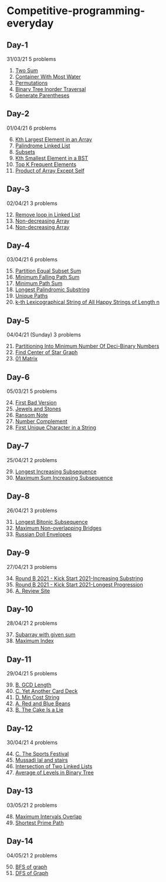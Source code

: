 # Competitive-programming-everyday

## Day-1
31/03/21
5 problems

1. [Two Sum](https://leetcode.com/problems/two-sum/)
2. [Container With Most Water](https://leetcode.com/problems/container-with-most-water/)
3. [Permutations](https://leetcode.com/problems/permutations/)
4. [Binary Tree Inorder Traversal](https://leetcode.com/problems/binary-tree-inorder-traversal/)
5. [Generate Parentheses](https://leetcode.com/problems/binary-tree-inorder-traversal/)

## Day-2
01/04/21
6 problems

6. [Kth Largest Element in an Array](https://leetcode.com/problems/kth-largest-element-in-an-array/)
7. [Palindrome Linked List](https://leetcode.com/explore/challenge/card/april-leetcoding-challenge-2021/593/week-1-april-1st-april-7th/3693/)
8. [Subsets](https://leetcode.com/problems/subsets/)
9. [Kth Smallest Element in a BST](https://leetcode.com/problems/kth-smallest-element-in-a-bst/)
10. [Top K Frequent Elements](https://leetcode.com/problems/top-k-frequent-elements/)
11. [Product of Array Except Self](https://leetcode.com/problems/product-of-array-except-self/)

## Day-3
02/04/21
3 problems

12. [Remove loop in Linked List](https://practice.geeksforgeeks.org/problems/remove-loop-in-linked-list/)
13. [Non-decreasing Array](https://leetcode.com/problems/non-decreasing-array/)
14. [Non-decreasing Array](https://leetcode.com/problems/count-primes/)

## Day-4
03/04/21
6 problems

15. [Partition Equal Subset Sum](https://leetcode.com/problems/partition-equal-subset-sum/) 
16. [Minimum Falling Path Sum](https://leetcode.com/problems/minimum-falling-path-sum/)
17. [Minimum Path Sum](https://leetcode.com/problems/minimum-path-sum/)
18. [Longest Palindromic Substring](https://leetcode.com/problems/longest-palindromic-substring/)
19. [Unique Paths](https://leetcode.com/problems/unique-paths/)
20. [k-th Lexicographical String of All Happy Strings of Length n](https://leetcode.com/problems/the-k-th-lexicographical-string-of-all-happy-strings-of-length-n/)

## Day-5
04/04/21 (Sunday)
3 problems

21. [Partitioning Into Minimum Number Of Deci-Binary Numbers](https://leetcode.com/problems/partitioning-into-minimum-number-of-deci-binary-numbers/)
22. [Find Center of Star Graph](https://leetcode.com/problems/find-center-of-star-graph/)
23. [01 Matrix](https://leetcode.com/problems/01-matrix/)

## Day-6
05/03/21
5 problems

24. [First Bad Version](https://leetcode.com/problems/first-bad-version/)
25. [Jewels and Stones](https://leetcode.com/explore/challenge/card/may-leetcoding-challenge/534/week-1-may-1st-may-7th/3317/)
26. [Ransom Note](https://leetcode.com/explore/challenge/card/may-leetcoding-challenge/534/week-1-may-1st-may-7th/3318/)
27. [Number Complement](https://leetcode.com/explore/challenge/card/may-leetcoding-challenge/534/week-1-may-1st-may-7th/3319/)
28. [First Unique Character in a String](https://leetcode.com/explore/challenge/card/may-leetcoding-challenge/534/week-1-may-1st-may-7th/3320/)

## Day-7
25/04/21
2 problems

29. [Longest Increasing Subsequence](https://www.pepcoding.com/resources/data-structures-and-algorithms-in-java-levelup/dynamic-programming/lis-official/ojquestion)
30. [Maximum Sum Increasing Subsequence](https://www.pepcoding.com/resources/data-structures-and-algorithms-in-java-levelup/dynamic-programming/msis-official/ojquestion)

## Day-8
26/04/21
3 problems

31. [Longest Bitonic Subsequence](https://www.pepcoding.com/resources/data-structures-and-algorithms-in-java-levelup/dynamic-programming/lbs-official/ojquestion)
32. [Maximum Non-overlapping Bridges](https://www.pepcoding.com/resources/data-structures-and-algorithms-in-java-levelup/dynamic-programming/max-non-overlapping-bridges-official/ojquestion)
33. [Russian Doll Envelopes](https://www.pepcoding.com/resources/data-structures-and-algorithms-in-java-levelup/dynamic-programming/russian-doll-envelopes-official/ojquestion)

## Day-9
27/04/21
3 problems

34. [Round B 2021 - Kick Start 2021-Increasing Substring](https://codingcompetitions.withgoogle.com/kickstart/round/0000000000435a5b/000000000077a882)
35. [Round B 2021 - Kick Start 2021-Longest Progression](https://codingcompetitions.withgoogle.com/kickstart/round/0000000000435a5b/000000000077a3a5)
36. [A. Review Site](https://codeforces.com/contest/1511/problem/A)

## Day-10
28/04/21
2 problems

37. [Subarray with given sum](https://practice.geeksforgeeks.org/problems/subarray-with-given-sum-1587115621/1#)
38. [Maximum Index](https://practice.geeksforgeeks.org/problems/maximum-index-1587115620/1#)

## Day-11
29/04/21
5 problems

39. [B. GCD Length](https://codeforces.com/contest/1511/problem/B)
40. [C. Yet Another Card Deck](https://codeforces.com/contest/1511/problem/C)
41. [D. Min Cost String](https://codeforces.com/contest/1511/problem/D)
42. [A. Red and Blue Beans](https://codeforces.com/contest/1519/problem/A)
43. [B. The Cake Is a Lie](https://codeforces.com/contest/1519/problem/B)

## Day-12
30/04/21
4 problems

44. [C. The Sports Festival](https://codeforces.com/contest/1509/problem/C)
45. [Mussadi lal and stairs](https://www.codechef.com/problems/JAM11)
46. [Intersection of Two Linked Lists](https://leetcode.com/explore/featured/card/march-leetcoding-challenge-2021/588/week-1-march-1st-march-7th/3660/)
47. [Average of Levels in Binary Tree](https://leetcode.com/explore/featured/card/march-leetcoding-challenge-2021/588/week-1-march-1st-march-7th/3661/)

## Day-13
03/05/21
2 problems

48. [Maximum Intervals Overlap](https://practice.geeksforgeeks.org/problems/maximum-intervals-overlap5708/1)
49. [Shortest Prime Path](https://practice.geeksforgeeks.org/problems/2b9978653b4d905d12c04387a60e16464ef40733/0/)

## Day-14
04/05/21
2 problems

50. [BFS of graph](https://practice.geeksforgeeks.org/problems/bfs-traversal-of-graph/1)
51. [DFS of Graph](https://practice.geeksforgeeks.org/problems/depth-first-traversal-for-a-graph/1)